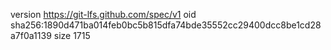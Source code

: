 version https://git-lfs.github.com/spec/v1
oid sha256:1890d471ba014feb0bc5b815dfa74bde35552cc29400dcc8be1cd28a7f0a1139
size 1715
